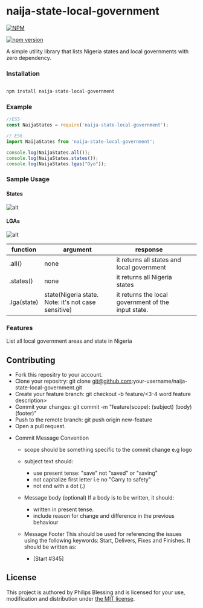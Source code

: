 # naija-state-local-government

[![NPM](https://nodei.co/npm/naija-state-local-government.png)](https://nodei.co/npm/naija-state-local-government/)

[![npm version](https://badge.fury.io/js/naija-state-local-government.svg)](https://www.npmjs.com/package/naija-state-local-government)

A simple utility library that lists Nigeria states and local governments with zero dependency.

### Installation

``` Javascript

npm install naija-state-local-government

```

### Example

``` Javascript
//ES5
const NaijaStates = require('naija-state-local-government');

// ES6
import NaijaStates from 'naija-state-local-government';

console.log(NaijaStates.all());
console.log(NaijaStates.states());
console.log(NaijaStates.lgas("Oyo"));

```

### Sample Usage
#### States
![alt](https://preview.ibb.co/iGaoGw/Screen_Shot_2018_01_22_at_12_39_46_PM.png)

#### LGAs
![alt](https://preview.ibb.co/mxrjpG/Screen_Shot_2018_01_22_at_12_40_09_PM.png)


| function    | argument                                            | response                                            |   |   |
|-------------|-----------------------------------------------------|-----------------------------------------------------|---|---|
| .all()      | none                                                | it returns all states and local government          |   |   |
| .states()   | none                                                | it returns all Nigeria states                       |   |   |
| .lga(state) | state(Nigeria state. Note: it's not case sensitive) | it returns the local government of the input state. |   |   |

### Features

List all local government areas and state in Nigeria

## Contributing

* Fork this repositry to your account.
* Clone your repositry: git clone git@github.com:your-username/naija-state-local-government.git
* Create your feature branch: git checkout -b feature/<3-4 word feature description>
* Commit your changes: git commit -m "feature(scope): (subject) <BLANK LINE> (body) <BLANK LINE> (footer)"
* Push to the remote branch: git push origin new-feature
* Open a pull request.

- Commit Message Convention
    - scope should be something specific to the commit change e.g logo
    - subject text should:
        - use present tense: "save" not "saved" or "saving"
        - not capitalize first letter i.e no "Carry to safety"
        - not end with a dot (.)
    - Message body (optional) If a body is to be written, it should:
      - written in present tense.
      - include reason for change and difference in the previous behaviour

    - Message Footer This should be used for referencing the issues using the following keywords: Start, Delivers, Fixes and Finishes. It should be written as:
      - [Start #345]
    
## License

This project is authored by Philips Blessing and is licensed 
for your use, modification and distribution under [the MIT license](https://en.wikipedia.org/wiki/MIT_License). 
